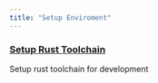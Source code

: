 ```yaml
---
title: "Setup Enviroment"
---
```


<div class="docs-card-container">
   <div class="row row-cols-1 row-cols-md-3a g-4">
      <div class="col">
         <div class="card card-body h-100 d-flex flex-column" >
            <a href="/builders/tutorials/rust_setup" class="card-title card-link stretched-link">
               <h3>Setup Rust Toolchain</h3>
            </a>
            <p class="card-text">Setup rust toolchain for development</p>
         </div>
      </div>
   </div>
</div>

